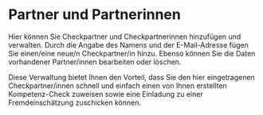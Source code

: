 # Partner und Partnerinnen

Hier können Sie Checkpartner und Checkpartnerinnen hinzufügen und verwalten. Durch die Angabe des Namens und der E-Mail-Adresse fügen Sie einen/eine neue/n Checkpartner/in hinzu.
Ebenso können Sie die Daten vorhandener Partner/innen bearbeiten oder löschen.

Diese Verwaltung bietet Ihnen den Vorteil, dass Sie den hier eingetragenen
Checkpartner/innen schnell und einfach einen von Ihnen erstellten Kompetenz-Check
zuweisen sowie eine Einladung zu einer Fremdeinschätzung zuschicken
können.
